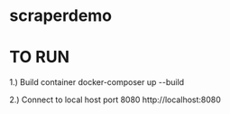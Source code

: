 # scraperdemo

# TO RUN

1.) Build container
docker-composer up --build

2.) Connect to local host port 8080
http://localhost:8080

